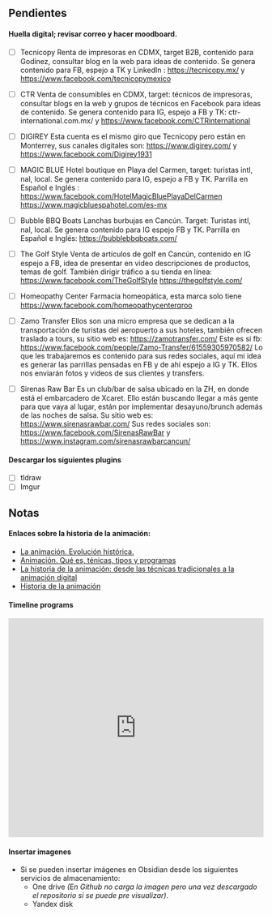## Pendientes
#### Huella digital; revisar correo y hacer moodboard.
- [ ] Tecnicopy
	Renta de impresoras en CDMX, target B2B, contenido para Godinez, consultar blog en la web para ideas de contenido. Se genera contenido para FB, espejo a TK y LinkedIn : https://tecnicopy.mx/ y https://www.facebook.com/tecnicopymexico 

- [ ] CTR
	Venta de consumibles en CDMX, target: técnicos de impresoras, consultar blogs en la web y grupos de técnicos en Facebook para ideas de contenido. Se genera contenido para IG, espejo a FB y TK: ctr-international.com.mx/ y https://www.facebook.com/CTRinternational

- [ ] DIGIREY
	Esta cuenta es el mismo giro que Tecnicopy pero están en Monterrey, sus canales digitales son: https://www.digirey.com/ y https://www.facebook.com/Digirey1931

- [ ] MAGIC BLUE
	Hotel boutique en Playa del Carmen, target: turistas intl, nal, local. Se genera contenido para IG, espejo a FB y TK. Parrilla en Español e Inglés : https://www.facebook.com/HotelMagicBluePlayaDelCarmen https://www.magicbluespahotel.com/es-mx

- [ ] Bubble BBQ Boats
	Lanchas burbujas en Cancún. Target: Turistas intl, nal, local. Se genera contenido para IG espejo FB y TK. Parrilla en Español e Inglés: https://bubblebbqboats.com/

- [ ] The Golf Style
	Venta de artículos de golf en Cancún, contenido en IG espejo a FB, idea de presentar en video descripciones de productos, temas de golf. También dirigir tráfico a su tienda en línea: https://www.facebook.com/TheGolfStyle https://thegolfstyle.com/

- [ ] Homeopathy Center
	Farmacia homeopática, esta marca solo tiene https://www.facebook.com/homeopathycenterqroo

- [ ] Zamo Transfer
	Ellos son una micro empresa que se dedican a la transportación de turistas del aeropuerto a sus hoteles, también ofrecen traslado a tours, su sitio web es: https://zamotransfer.com/ Este es si fb: https://www.facebook.com/people/Zamo-Transfer/61559305970582/ Lo que les trabajaremos es contenido para sus redes sociales, aquí mi idea es generar las parrillas pensadas en FB y de ahí espejo a IG y TK. Ellos nos enviarán fotos y videos de sus clientes y transfers. 

- [ ] Sirenas Raw Bar
	Es un club/bar de salsa ubicado en la ZH, en donde está el embarcadero de Xcaret. Ello están buscando llegar a más gente para que vaya al lugar, están por implementar desayuno/brunch además de las noches de salsa. Su sitio web es: https://www.sirenasrawbar.com/ Sus redes sociales son: https://www.facebook.com/SirenasRawBar y https://www.instagram.com/sirenasrawbarcancun/
	
#### Descargar los siguientes plugins
- [ ] tldraw
- [ ] Imgur

## Notas
#### Enlaces sobre la historia de la animación:
- [La animación. Evolución histórica.](https://openaccess.uoc.edu/bitstream/10609/52985/2/Animaci%C3%B3n%202D%20y%203D_M%C3%B3dulo1_La%20animaci%C3%B3n.%20Evoluci%C3%B3n%20hist%C3%B3rica.pdf)
- [Animación. Qué es, ténicas, tipos y programas](https://www.notodoanimacion.es/que-es-la-animacion-tipos-y-tecnicas/)
- [La historia de la animación: desde las técnicas tradicionales a la animación digital](https://www.esdesignbarcelona.com/actualidad/animacion/historia-animacion)
- [Historia de la animación](https://www.mstschool.mx/post/historia-de-la-animacion)

#### Timeline programs


<iframe width="100%" height="432" src="https://miro.com/app/live-embed/uXjVKo6LrMM=/?moveToViewport=-8820,220,4573,2396&embedId=382662857126" frameborder="0" scrolling="no" allow="fullscreen; clipboard-read; clipboard-write" allowfullscreen></iframe>

#### Insertar imagenes
- Si se pueden insertar imágenes en Obsidian desde los siguientes servicios de almacenamiento:
	- One drive _(En Github no carga la imagen pero una vez descargado el repositorio si se puede pre visualizar)_.
	- Yandex disk